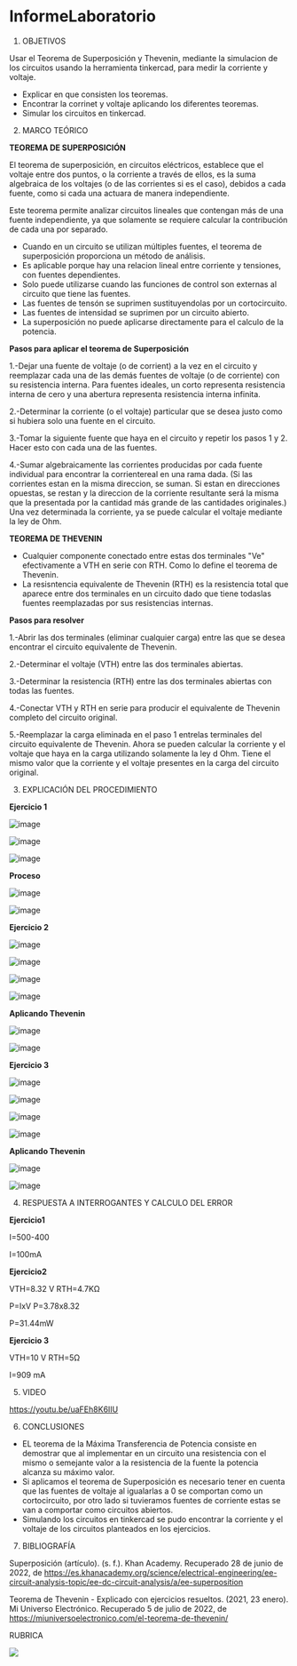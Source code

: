 # InformeLaboratorio


1. OBJETIVOS

Usar el Teorema de Superposición y Thevenin, mediante la simulacion de los circuitos usando la herramienta tinkercad, para medir la corriente y voltaje.

* Explicar en que consisten los teoremas.
* Encontrar la corrinet y voltaje aplicando los diferentes teoremas.
* Simular los circuitos en tinkercad.


2. MARCO TEÓRICO 

**TEOREMA DE SUPERPOSICIÓN**

El teorema de superposición, en circuitos eléctricos, establece que el voltaje entre dos puntos, o la corriente a través de ellos, es la suma algebraica de los voltajes (o de las corrientes si es el caso), debidos a cada fuente, como si cada una actuara de manera independiente.

Este teorema permite analizar circuitos lineales que contengan más de una fuente independiente, ya que solamente se requiere calcular la contribución de cada una por separado.

* Cuando en un circuito se utilizan múltiples fuentes, el teorema de superposición proporciona un método de análisis.
* Es aplicable porque hay una relacion lineal entre corriente y tensiones, con fuentes dependientes.
* Solo puede utilizarse cuando las funciones de control son externas al circuito que tiene las fuentes.
* Las fuentes de tensón se suprimen sustituyendolas por un cortocircuito.
* Las fuentes de intensidad se suprimen por un circuito abierto.
* La superposición no puede aplicarse directamente para el calculo de la potencia.

**Pasos para aplicar el teorema de Superposición**

1.-Dejar una fuente de voltaje (o de corrient) a la vez en el circuito y reemplazar cada una de las demás fuentes de voltaje (o de corriente) con su resistencia interna. Para fuentes ideales, un corto representa resistencia interna de cero y una abertura representa resistencia interna infinita.

2.-Determinar la corriente (o el voltaje) particular que se desea justo como si hubiera solo una fuente en el circuito.

3.-Tomar la siguiente fuente que haya en el circuito y repetir los pasos 1 y 2. Hacer esto con cada una de las fuentes.

4.-Sumar algebraicamente las corrientes producidas por cada fuente individual para encontrar la corrientereal en una rama dada. (Si las corrientes estan en la misma direccion, se suman. Si estan en direcciones opuestas, se restan y la direccion de la corriente resultante será la misma que la presentada por la cantidad más grande de las cantidades originales.) Una vez determinada la corriente, ya se puede calcular el voltaje mediante la ley de Ohm.

**TEOREMA DE THEVENIN**

* Cualquier componente conectado entre estas dos terminales "Ve" efectivamente a VTH en serie con RTH. Como lo define el teorema de Thevenin.
* La resisntencia equivalente de Thevenin (RTH) es la resistencia total que aparece entre dos terminales en un circuito dado que tiene todaslas fuentes reemplazadas por sus resistencias internas.

**Pasos para resolver**

1.-Abrir las dos terminales (eliminar cualquier carga) entre las que se desea encontrar el circuito equivalente de Thevenin.

2.-Determinar el voltaje (VTH) entre las dos terminales abiertas.

3.-Determinar la resistencia (RTH) entre las dos terminales abiertas con todas las fuentes.

4.-Conectar VTH y RTH en serie para producir el equivalente de Thevenin completo del circuito original.

5.-Reemplazar la carga eliminada en el paso 1 entrelas terminales del circuito equivalente de Thevenin. Ahora se pueden calcular la corriente y el voltaje que haya en la carga utilizando solamente la ley d Ohm. Tiene el mismo valor que la corriente y el voltaje presentes en la carga del circuito original.


3. EXPLICACIÓN DEL PROCEDIMIENTO

**Ejercicio 1**

![image](https://user-images.githubusercontent.com/105570939/184242133-d6398aee-6005-4267-863f-ef3b207e4db4.png)

![image](https://user-images.githubusercontent.com/105570939/184246885-44105b0a-bb5c-4ee6-a6bf-1ea2b097960b.png)

![image](https://user-images.githubusercontent.com/105570939/184248008-b7700da5-fbcc-420e-88e0-1b560427b7ca.png)

**Proceso**

![image](https://user-images.githubusercontent.com/105570939/184247678-fd79dabe-6e39-4d2b-995b-e9bf64738fc9.png)

![image](https://user-images.githubusercontent.com/105570939/184247834-de963f61-c4a0-46dc-8d11-b4fcf028e58c.png)

**Ejercicio 2**

![image](https://user-images.githubusercontent.com/105570939/184248268-214b6689-b430-4e0d-bd8e-30edcdcc7d32.png)

![image](https://user-images.githubusercontent.com/105570939/184270821-305efce1-c4e6-4883-88f0-0ef4ec093e51.png)

![image](https://user-images.githubusercontent.com/105570939/184270945-41a216b6-26a8-46a9-9aee-5e7c4c3e75cd.png)

![image](https://user-images.githubusercontent.com/105570939/184271021-71fc6e1d-9528-4a44-b7ca-6f0d94f23bc8.png)

**Aplicando Thevenin**

![image](https://user-images.githubusercontent.com/105570939/184271621-cd78e03f-8531-4a32-b5f5-32d386aba3df.png)

![image](https://user-images.githubusercontent.com/105570939/184272108-c5afee45-6942-45fb-b51c-4eedf9de193a.png)

**Ejercicio 3**

![image](https://user-images.githubusercontent.com/105570939/184780971-c3a93d79-3b64-4361-aada-29c5171b670a.png)

![image](https://user-images.githubusercontent.com/105570939/184273687-352ab176-3f90-4f80-93ee-99efc3e7a135.png)

![image](https://user-images.githubusercontent.com/105570939/184273853-cbd1ba10-2900-437b-93b4-8533e64df643.png)

![image](https://user-images.githubusercontent.com/105570939/184274314-0efec8ce-e96c-4be8-bc41-a1f28ced076e.png)


**Aplicando Thevenin**

![image](https://user-images.githubusercontent.com/105570939/184272533-0837050f-ecee-4605-8bc6-80980d507ddc.png)

![image](https://user-images.githubusercontent.com/105570939/184272554-89663db4-d80e-44e4-90cf-179be7348e24.png)

4. RESPUESTA A INTERROGANTES Y CALCULO DEL ERROR

**Ejercicio1**

I=500-400     

I=100mA

**Ejercicio2**

VTH=8.32 V           RTH=4.7KΩ

P=IxV     P=3.78x8.32    

P=31.44mW

**Ejercicio 3**

VTH=10 V           RTH=5Ω

I=909 mA

5. VIDEO

https://youtu.be/uaFEh8K6IIU

6. CONCLUSIONES

* EL teorema de la Máxima Transferencia de Potencia consiste en demostrar que al implementar en un circuito una resistencia con el mismo o semejante valor a la resistencia de la fuente la potencia alcanza su máximo valor.
* Si aplicamos el teorema de Superposición es necesario tener en cuenta que las fuentes de voltaje al igualarlas a 0 se comportan como un cortocircuito, por otro lado si tuvieramos fuentes de corriente estas se van a comportar como circuitos abiertos.
* Simulando los circuitos en tinkercad se pudo encontrar la corriente y el voltaje de los circuitos planteados en los ejercicios.


7. BIBLIOGRAFÍA

Superposición (artículo). (s. f.). Khan Academy. Recuperado 28 de junio de 2022, de https://es.khanacademy.org/science/electrical-engineering/ee-circuit-analysis-topic/ee-dc-circuit-analysis/a/ee-superposition

Teorema de Thevenin - Explicado con ejercicios resueltos. (2021, 23 enero). Mi Universo Electrónico. Recuperado 5 de julio de 2022, de https://miuniversoelectronico.com/el-teorema-de-thevenin/

RUBRICA

![](https://github.com/doalulema/InformeLaboratorio/blob/main/Laboratorio.png)
